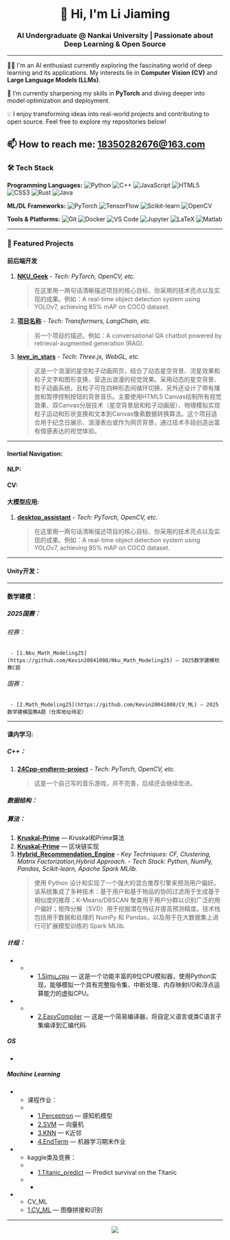 <h1 align="center">👋 Hi, I'm Li Jiaming</h1>
<h3 align="center">AI Undergraduate @ Nankai University | Passionate about Deep Learning & Open Source</h3>

---

👨‍💻 I'm an AI enthusiast currently exploring the fascinating world of deep learning and its applications. My interests lie in **Computer Vision (CV)** and **Large Language Models (LLMs)**.

🌱 I’m currently sharpening my skills in **PyTorch** and diving deeper into model optimization and deployment.

💡 I enjoy transforming ideas into real-world projects and contributing to open source. Feel free to explore my repositories below!

📫 How to reach me: **18350282676@163.com** 
---

### 🛠️ Tech Stack

**Programming Languages:**
![Python](https://img.shields.io/badge/Python-3776AB?style=for-the-badge&logo=python&logoColor=white)
![C++](https://img.shields.io/badge/C++-00599C?style=for-the-badge&logo=c%2B%2B&logoColor=white)
![JavaScript](https://img.shields.io/badge/JavaScript-F7DF1E?style=for-the-badge&logo=javascript&logoColor=black)
![HTML5](https://img.shields.io/badge/HTML5-E34F26?style=for-the-badge&logo=html5&logoColor=white)
![CSS3](https://img.shields.io/badge/CSS3-1572B6?style=for-the-badge&logo=css3&logoColor=white)
![Rust](https://img.shields.io/badge/Rust-000000?style=for-the-badge&logo=rust&logoColor=white)
![Java](https://img.shields.io/badge/Java-ED8B00?style=for-the-badge&logo=openjdk&logoColor=white)

**ML/DL Frameworks:**
![PyTorch](https://img.shields.io/badge/PyTorch-EE4C2C?style=for-the-badge&logo=pytorch&logoColor=white)
![TensorFlow](https://img.shields.io/badge/TensorFlow-FF6F00?style=for-the-badge&logo=tensorflow&logoColor=white)
![Scikit-learn](https://img.shields.io/badge/scikit--learn-F7931E?style=for-the-badge&logo=scikit-learn&logoColor=white)
![OpenCV](https://img.shields.io/badge/OpenCV-5C3EE8?style=for-the-badge&logo=opencv&logoColor=white)

**Tools & Platforms:**
![Git](https://img.shields.io/badge/Git-F05032?style=for-the-badge&logo=git&logoColor=white)
![Docker](https://img.shields.io/badge/Docker-2496ED?style=for-the-badge&logo=docker&logoColor=white)
![VS Code](https://img.shields.io/badge/VS_Code-007ACC?style=for-the-badge&logo=visual-studio-code&logoColor=white)
![Jupyter](https://img.shields.io/badge/Jupyter-F37626?style=for-the-badge&logo=jupyter&logoColor=white)
![LaTeX](https://img.shields.io/badge/LaTeX-008080?style=for-the-badge&logo=latex&logoColor=white)
![Matlab](https://img.shields.io/badge/Matlab-0076A8?style=for-the-badge&logo=mathworks&logoColor=white)

---

### 🌟 Featured Projects

#### 前后端开发

1.  **[NKU_Geek](项目链接)** - *Tech: PyTorch, OpenCV, etc.*
    > 在这里用一两句话清晰描述项目的核心目标、你采用的技术亮点以及实现的成果。例如：A real-time object detection system using YOLOv7, achieving 85% mAP on COCO dataset.

2.  **[项目名称](项目链接)** - *Tech: Transformers, LangChain, etc.*
    > 另一个项目的描述。例如：A conversational QA chatbot powered by retrieval-augmented generation (RAG).

3.  **[love_in_stars](https://github.com/Kevin20041008/love_in_stars)** - *Tech: Three.js, WebGL, etc.*
    > 这是一个浪漫的星空粒子动画网页，结合了动态星空背景、流星效果和粒子文字和图形变换，营造出浪漫的视觉效果。采用动态的星空背景、粒子动画系统，且粒子可在四种形态间循环切换，另外还设计了带有播放和暂停控制按钮的背景音乐。主要使用HTML5 Canvas绘制所有视觉效果、双Canvas分层技术（星空背景层和粒子动画层）、物理模拟实现粒子运动和形状变换和文本到Canvas像素数据转换算法。这个项目适合用于纪念日展示、浪漫表白或作为网页背景，通过技术手段创造出富有情感表达的视觉体验。
---    


#### Inertial Navigation:

#### NLP:


#### CV:


#### 大模型应用:
1.  **[desktop_assistant](https://github.com/Kevin20041008/desktop_assistant)** - *Tech: PyTorch, OpenCV, etc.*
    > 在这里用一两句话清晰描述项目的核心目标、你采用的技术亮点以及实现的成果。例如：A real-time object detection system using YOLOv7, achieving 85% mAP on COCO dataset.


---

#### Unity开发：







---
#### 数学建模：
##### 2025国赛：
###### 校赛：
     - [1.Nku_Math_Modeling25](https://github.com/Kevin20041008/Nku_Math_Modeling25) — 2025数学建模校赛C题
###### 国赛：
     - [2.Math_Modeling25](https://github.com/Kevin20041008/CV_ML) — 2025数学建模国赛A题（仓库地址待定）
---


#### 课内学习:
##### C++：
1.  **[24Cpp-endterm-project](https://github.com/Kevin20041008/24Cpp-endterm-project)** - *Tech: PyTorch, OpenCV, etc.*
    > 这是一个自己写的音乐游戏，并不完善，后续还会继续改进。


 
##### 数据结构：
 
   
##### 算法：
1.  **[Kruskal-Prime](https://github.com/Kevin20041008/Kruskal-Prime)** — Kruskal和Prime算法
2.  **[Kruskal-Prime](https://github.com/Kevin20041008/Kruskal-Prime)** — 区块链实现
3.  **[Hybrid_Recommendation_Engine](https://github.com/Kevin20041008/Hybrid_Recommendation_Engine)** - *Key Techniques: CF, Clustering, Matrix Factorization,Hybrid Approach.* - *Tech Stack: Python, NumPy, Pandas, Scikit-learn, Apache Spark MLlib.*
    > 使用 Python 设计和实现了一个强大的混合推荐引擎来预测用户偏好。该系统集成了多种技术：基于用户和基于物品的协同过滤用于生成基于相似度的推荐；K-Means/DBSCAN 聚类用于用户分群以识别广泛的用户偏好；矩阵分解（SVD）用于挖掘潜在特征并提高预测精度。技术栈包括用于数据和处理的 NumPy 和 Pandas，以及用于在大数据集上进行可扩展模型训练的 Spark MLlib.  
##### 计组：
- - - [1.Simu_cpu](https://github.com/Kevin20041008/Simu_cpu) — 这是一个功能丰富的8位CPU模拟器，使用Python实现，能够模拟一个具有完整指令集、中断处理、内存映射I/O和浮点运算能力的虚拟CPU。
- - - [2.EasyCompiler](https://github.com/Kevin20041008/EasyCompiler) — 这是一个简易编译器，将自定义语言或类C语言子集编译到汇编代码.

##### OS
- 

 
##### Machine Learning
  - - 课程作业：
    - - [1.Perceptron](https://github.com/Kevin20041008/Perceptron_machinelearning) — 感知机模型
      - [2.SVM](https://github.com/Kevin20041008/SVM_machinelearning) — 向量机
      - [3.KNN](https://github.com/Kevin20041008/KNN_machinelearning) — K近邻
      - [4.EndTerm](https://github.com/Kevin20041008/Machine_learningEndTerm) — 机器学习期末作业
  - - kaggle类及竞赛：
    - -  [1.Titanic_predict](https://github.com/Kevin20041008/Titanic_predict) — Predict survival on the Titanic 
    - -
- - CV_ML
  - [1.CV_ML](https://github.com/Kevin20041008/CV_ML) — 图像拼接和识别
 
---


<p align="center">
  <img src="https://quotes-github-readme.vercel.app/api?type=horizontal&theme=dark" />
</p>

